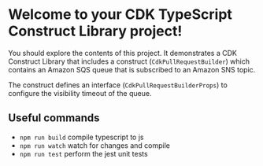 # Welcome to your CDK TypeScript Construct Library project!

You should explore the contents of this project. It demonstrates a CDK Construct Library that includes a construct (`CdkPullRequestBuilder`)
which contains an Amazon SQS queue that is subscribed to an Amazon SNS topic.

The construct defines an interface (`CdkPullRequestBuilderProps`) to configure the visibility timeout of the queue.

## Useful commands

* `npm run build`   compile typescript to js
* `npm run watch`   watch for changes and compile
* `npm run test`    perform the jest unit tests
